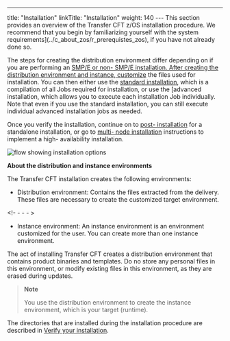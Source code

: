 ---
title: "Installation"
linkTitle: "Installation"
weight: 140
--- This section provides an overview of the Transfer CFT z/OS installation procedure. We recommend that you begin by familiarizing yourself with the system requirements](../c_about_zos/r_prerequistes_zos), if you have not already done so.

The steps for creating the distribution environment differ depending on if you are performing an [SMP/E or non- SMP/E installation. After creating the distribution environment and instance, customize](t_customize_instance_zos) the files used for installation. You can then either use the [standard installation](zos_auto_install_a05all), which is a compilation of all Jobs required for installation, or use the [advanced installation, which allows you to execute each installation Job individually. Note that even if you use the standard installation, you can still execute individual advanced installation jobs as needed.

Once you verify the installation, continue on to [post- installation](../t_start_servers_jobs_zos) for a standalone installation, or go to [multi- node installation](../c_multinode_zos) instructions to implement a high- availability installation.

![flow showing installation options](/Images/TransferCFT/install_overview_zos.png)

****About the distribution and instance environments****

The Transfer CFT installation creates the following environments:

- Distribution environment: Contains the files extracted from the delivery. These files are necessary to create the customized target environment.

<!- - - - >

- Instance environment: An instance environment is an environment customized for the user. You can create more than one instance environment.

The act of installing Transfer CFT creates a distribution environment that contains product binaries and templates. Do no store any personal files in this environment, or modify existing files in this environment, as they are erased during updates.

> **Note**
>
> You use the distribution environment to create the instance environment, which is your target (runtime).

The directories that are installed during the installation procedure are described in [Verify your installation](../post_install_zos).
